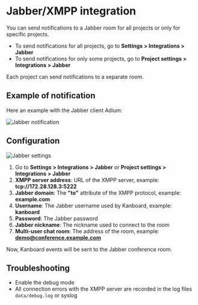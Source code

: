 Jabber/XMPP integration
=======================

You can send notifications to a Jabber room for all projects or only for specific projects.

- To send notifications for all projects, go to **Settings > Integrations > Jabber**
- To send notifications for only some projects, go to **Project settings > Integrations > Jabber**

Each project can send notifications to a separate room.

## Example of notification

Here an example with the Jabber client Adium:

![Jabber notification](http://kanboard.net/screenshots/documentation/jabber-notification.png)

## Configuration

![Jabber settings](http://kanboard.net/screenshots/documentation/jabber-settings.png)

1. Go to **Settings > Integrations > Jabber** or **Project settings > Integrations > Jabber**
2. **XMPP server address**: URL of the XMPP server, example: **tcp://172.28.128.3:5222**
3. **Jabber domain**: The **"to"** attribute of the XMPP protocol, example: **example.com**
4. **Username**: The Jabber username used by Kanboard, example: **kanboard**
5. **Password**: The Jabber password
6. **Jabber nickname**: The nickname used to connect to the room
7. **Multi-user chat room**: The address of the room, example: **demo@conference.example.com**

Now, Kanboard events will be sent to the Jabber conference room.

## Troubleshooting

- Enable the debug mode
- All connection errors with the XMPP server are recorded in the log files `data/debug.log` or syslog
